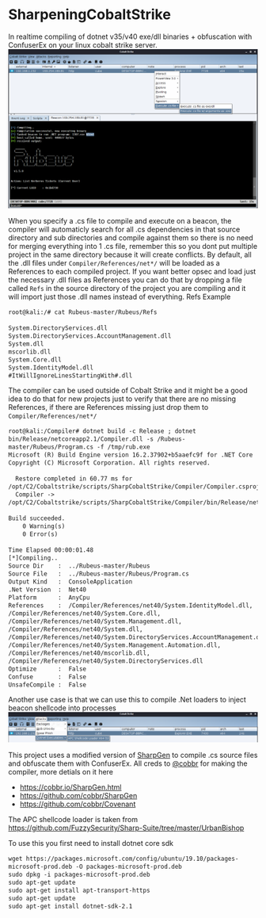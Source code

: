 # SharpeningCobaltStrike
In realtime compiling of dotnet v35/v40 exe/dll binaries + obfuscation with ConfuserEx on your linux cobalt strike server.
![beaconmenu](Images/beaconmenu.PNG)

When you specify a .cs file to compile and execute on a beacon, the compiler will automaticly search for all .cs dependencies in that source directory and sub directories and compile against them so there is no need for merging everything into 1 .cs file, remember this so you dont put multiple project in the same directory because it will create conflicts. By default, all the .dll files under `Compiler/References/net*/` will be loaded as a References to each compiled project. If you want better opsec and  load just the necessary .dll files as References you can do that by dropping a file called `Refs` in the source directory of the project you are compiling and it will import just those .dll names instead of everything.
Refs Example
```
root@kali:/# cat Rubeus-master/Rubeus/Refs 

System.DirectoryServices.dll
System.DirectoryServices.AccountManagement.dll
System.dll
mscorlib.dll
System.Core.dll
System.IdentityModel.dll
#ItWillIgnoreLinesStartingWith#.dll
```

The compiler can be used outside of Cobalt Strike and it might be a good idea to do that for new projects just to verify that there are no missing References, if there are References missing just drop them to `Compiler/References/net*/`
```
root@kali:/Compiler# dotnet build -c Release ; dotnet bin/Release/netcoreapp2.1/Compiler.dll -s /Rubeus-master/Rubeus/Program.cs -f /tmp/rub.exe
Microsoft (R) Build Engine version 16.2.37902+b5aaefc9f for .NET Core
Copyright (C) Microsoft Corporation. All rights reserved.

  Restore completed in 60.77 ms for /opt/C2/Cobaltstrike/scripts/SharpCobaltStrike/Compiler/Compiler.csproj.
  Compiler -> /opt/C2/Cobaltstrike/scripts/SharpCobaltStrike/Compiler/bin/Release/netcoreapp2.1/Compiler.dll

Build succeeded.
    0 Warning(s)
    0 Error(s)

Time Elapsed 00:00:01.48
[*]Compiling..
Source Dir    :  ../Rubeus-master/Rubeus
Source File   :  ../Rubeus-master/Rubeus/Program.cs
Output Kind   :  ConsoleApplication
.Net Version  :  Net40
Platform      :  AnyCpu
References    :  /Compiler/References/net40/System.IdentityModel.dll, /Compiler/References/net40/System.Core.dll, /Compiler/References/net40/System.Management.dll, /Compiler/References/net40/System.dll, /Compiler/References/net40/System.DirectoryServices.AccountManagement.dll, /Compiler/References/net40/System.Management.Automation.dll, /Compiler/References/net40/mscorlib.dll, /Compiler/References/net40/System.DirectoryServices.dll
Optimize      :  False
Confuse       :  False
UnsafeCompile :  False
```

Another use case is that we can use this to compile .Net loaders to inject beacon shellcode into processes
![attackmenu](Images/attackmenu.PNG)


This project uses a modified version of [SharpGen](https://github.com/cobbr/SharpGen) to compile .cs source files and obfuscate them with ConfuserEx. All creds to [@cobbr](https://github.com/cobbr) for making the compiler, more detials on it here
* https://cobbr.io/SharpGen.html
* https://github.com/cobbr/SharpGen
* https://github.com/cobbr/Covenant

The APC shellcode loader is taken from https://github.com/FuzzySecurity/Sharp-Suite/tree/master/UrbanBishop 

To use this you first need to install dotnet core sdk
```
wget https://packages.microsoft.com/config/ubuntu/19.10/packages-microsoft-prod.deb -O packages-microsoft-prod.deb
sudo dpkg -i packages-microsoft-prod.deb
sudo apt-get update
sudo apt-get install apt-transport-https
sudo apt-get update
sudo apt-get install dotnet-sdk-2.1
```
